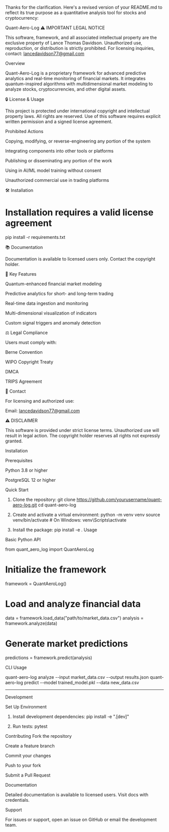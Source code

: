 Thanks for the clarification. Here's a revised version of your README.md to reflect its true purpose as a quantitative analysis tool for stocks and cryptocurrency:


Quant-Aero-Log
⚠️ IMPORTANT LEGAL NOTICE

This software, framework, and all associated intellectual property are the exclusive property of Lance Thomas Davidson. Unauthorized use, reproduction, or distribution is strictly prohibited. For licensing inquiries, contact: lancedavidson77@gmail.com

Overview

Quant-Aero-Log is a proprietary framework for advanced predictive analytics and real-time monitoring of financial markets. It integrates quantum-inspired algorithms with multidimensional market modeling to analyze stocks, cryptocurrencies, and other digital assets.

🔒 License & Usage

This project is protected under international copyright and intellectual property laws. All rights are reserved. Use of this software requires explicit written permission and a signed license agreement.

Prohibited Actions

Copying, modifying, or reverse-engineering any portion of the system

Integrating components into other tools or platforms

Publishing or disseminating any portion of the work

Using in AI/ML model training without consent

Unauthorized commercial use in trading platforms


🛠️ Installation

# Installation requires a valid license agreement
pip install -r requirements.txt

📚 Documentation

Documentation is available to licensed users only. Contact the copyright holder.

🚀 Key Features

Quantum-enhanced financial market modeling

Predictive analytics for short- and long-term trading

Real-time data ingestion and monitoring

Multi-dimensional visualization of indicators

Custom signal triggers and anomaly detection


⚖️ Legal Compliance

Users must comply with:

Berne Convention

WIPO Copyright Treaty

DMCA

TRIPS Agreement


📧 Contact

For licensing and authorized use:

Email: lancedavidson77@gmail.com


⚠️ DISCLAIMER

This software is provided under strict license terms. Unauthorized use will result in legal action. The copyright holder reserves all rights not expressly granted.

Installation

Prerequisites

Python 3.8 or higher

PostgreSQL 12 or higher


Quick Start
1. Clone the repository:
git clone https://github.com/yourusername/quant-aero-log.git
cd quant-aero-log

2. Create and activate a virtual environment:
python -m venv venv
source venv/bin/activate  # On Windows: venv\Scripts\activate

3. Install the package:
pip install -e .
Usage

Basic Python API

from quant_aero_log import QuantAeroLog

# Initialize the framework
framework = QuantAeroLog()

# Load and analyze financial data
data = framework.load_data("path/to/market_data.csv")
analysis = framework.analyze(data)

# Generate market predictions
predictions = framework.predict(analysis)

CLI Usage

quant-aero-log analyze --input market_data.csv --output results.json
quant-aero-log predict --model trained_model.pkl --data new_data.csv


---

Development

Set Up Environment

1. Install development dependencies:
pip install -e ".[dev]"

2. Run tests:
pytest

Contributing
Fork the repository

Create a feature branch

Commit your changes

Push to your fork

Submit a Pull Request


Documentation

Detailed documentation is available to licensed users. Visit docs with credentials.

Support

For issues or support, open an issue on GitHub or email the development team.


